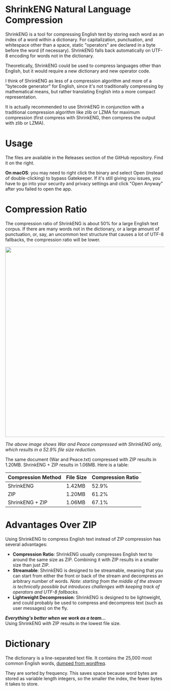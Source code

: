# ShrinkENG Natural Language Compression

ShrinkENG is a tool for compressing English text by storing each word as an index of a word within a dictionary. 
For capitalization, punctuation, and whitespace other than a space, static "operators" are declared in a byte before the word (if necessary).
ShrinkENG falls back automatically on UTF-8 encoding for words not in the dictionary.

Theoretically, ShrinkENG could be used to compress 
languages other than English, but it would require a new dictionary and new operator code.

I think of ShrinkENG as less of a compression algorithm and more of a "bytecode generator" for English,
since it's not traditionally compressing by mathematical means, but rather translating English
into a more compact representation. 

It is actually recommended to use ShrinkENG in conjunction with a
traditional compression algorithm like zlib or LZMA for maximum compression 
(first compress with ShrinkENG, then compress the output with zlib or LZMA).

# Usage

The files are available in the Releases section of the GitHub repository. Find it on the right.

**On macOS**: you may need to right click the binary and select Open (instead of double-clicking) to bypass Gatekeeper. If it's still giving you issues, you have to go into your security and privacy settings and click "Open Anyway" after you failed to open the app.

# Compression Ratio
The compression ratio of ShrinkENG is about 50% for a large English text corpus.
If there are many words not in the dictionary, or a large amount of punctuation, or, say,
an uncommon text structure that causes a lot of UTF-8 fallbacks, the compression ratio will be lower.

<img src="https://i.ibb.co/hx5HGmjc/readme-img1.png" width="600">

*The above image shows War and Peace compressed with ShrinkENG only, which results in a 52.9% file size reduction.*

The same document (War and Peace.txt) compressed with ZIP results in 1.20MB. ShrinkENG + ZIP results in 1.06MB. Here is a table:

| Compression Method | File Size | Compression Ratio |
|--------------------|-----------|-------------------|
| ShrinkENG          | 1.42MB    | 52.9%             |
| ZIP                | 1.20MB    | 61.2%             |
| ShrinkENG + ZIP    | 1.06MB    | 67.1%             |

# Advantages Over ZIP
Using ShrinkENG to compress English text instead of ZIP compression has several advantages:
- **Compression Ratio**: ShrinkENG usually compresses English text to around the same size as ZIP. Combining it with ZIP results in a smaller size than just ZIP.
- **Streamable**: ShrinkENG is designed to be streamable, meaning that you can start from either the front or back of the stream and decompress an arbitrary number of words.
*Note: starting from the middle of the stream is technically possible but introduces challenges with keeping track of operators and UTF-8 fallbacks.*
- **Lightweight Decompression**: ShrinkENG is designed to be lightweight, and could probably be used to compress and decompress text (such as user messages) on the fly.

***Everything's better when we work as a team...***<br>Using ShrinkENG *with* ZIP results in the lowest file size.

# Dictionary

The dictionary is a line-separated text file. It contains the 25,000
most common English words, [dumped from wordfreq](https://github.com/aparrish/wordfreq-en-25000/blob/main/wordfreq-en-25000-log.json).

They are sorted by frequency. This saves space because word bytes are stored
as variable length integers, so the smaller the index, the fewer bytes it takes to store.

